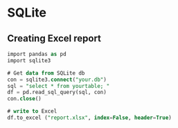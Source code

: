 # SQLite

## Creating Excel report

```SQL
import pandas as pd
import sqlite3

# Get data from SQLite db
con = sqlite3.connect("your.db")
sql = "select * from yourtable; "
df = pd.read_sql_query(sql, con)
con.close()

# write to Excel
df.to_excel ("report.xlsx", index=False, header=True)
```
